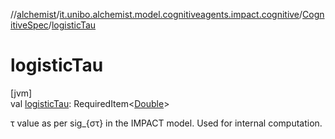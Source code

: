//[alchemist](../../../index.md)/[it.unibo.alchemist.model.cognitiveagents.impact.cognitive](../index.md)/[CognitiveSpec](index.md)/[logisticTau](logistic-tau.md)

# logisticTau

[jvm]\
val [logisticTau](logistic-tau.md): RequiredItem<[Double](https://kotlinlang.org/api/latest/jvm/stdlib/kotlin/-double/index.html)>

τ value as per sig_{στ} in the IMPACT model. Used for internal computation.
